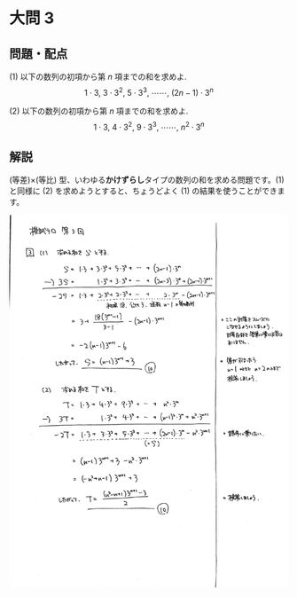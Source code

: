 ﻿---
layout: default
parent: 第 3 回
grand_parent: 模試テロ
summary: (等差)×(等比) 型の数列の和
published: false
---

# 大問 3

## 問題・配点

(1) 以下の数列の初項から第 $n$ 項までの和を求めよ.
$$ 1 \cdot 3,\ 3 \cdot 3^2,\ 5 \cdot 3^3,\ \cdots\cdots,\ (2n-1) \cdot 3^n $$

(2) 以下の数列の初項から第 $n$ 項までの和を求めよ.
$$ 1 \cdot 3,\ 4 \cdot 3^2,\ 9 \cdot 3^3,\ \cdots\cdots,\ n^2 \cdot 3^n $$

## 解説

(等差)×(等比) 型、いわゆる**かけずらし**タイプの数列の和を求める問題です。(1) と同様に (2) を求めようとすると、ちょうどよく (1) の結果を使うことができます。

![](img/examterro_03-3.jpg)